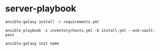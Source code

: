 # server-playbook

`ansible-galaxy install -r requirements.yml` 

`ansible-playbook -i inventory/hosts.yml -b install.yml --ask-vault-pass`

`ansible-galaxy init name`
